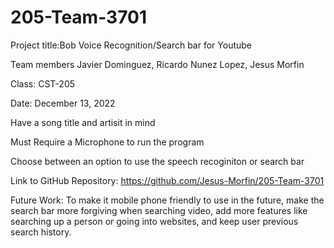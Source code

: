 # 205-Team-3701
Project title:Bob Voice Recognition/Search bar for Youtube

Team members Javier Dominguez, Ricardo Nunez Lopez, Jesus Morfin

Class: CST-205

Date: December 13, 2022

Have a song title and artisit in mind

Must Require a Microphone to run the program

Choose between an option to use the speech recoginiton or search bar

Link to GitHub Repository: https://github.com/Jesus-Morfin/205-Team-3701

Future Work: To make it mobile phone friendly to use in the future, make the search bar more forgiving when searching video, add more features like searching up a person or going into websites,
and keep user previous search history.
